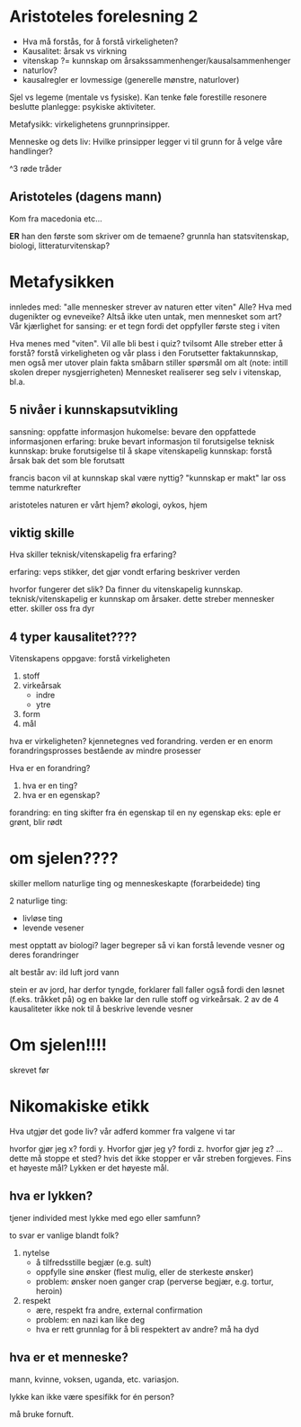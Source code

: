 Aristoteles forelesning 2
=========================
 - Hva må forstås, for å forstå virkeligheten?
 - Kausalitet: årsak vs virkning
 - vitenskap ?= kunnskap om årsakssammenhenger/kausalsammenhenger
 - naturlov?
 - kausalregler er lovmessige (generelle mønstre, naturlover)

Sjel vs legeme (mentale vs fysiske).
Kan tenke føle forestille resonere beslutte planlegge: psykiske aktiviteter.

Metafysikk:
virkelighetens grunnprinsipper.

Menneske og dets liv:
Hvilke prinsipper legger vi til grunn for å velge våre handlinger?

^3 røde tråder

Aristoteles (dagens mann)
-----------
Kom fra macedonia etc...

__ER__ han den første som skriver om de temaene?
grunnla han statsvitenskap, biologi, litteraturvitenskap?

Metafysikken
============
innledes med: "alle mennesker strever av naturen etter viten"
Alle? Hva med dugenikter og evneveike?
Altså ikke uten untak, men mennesket som art?
Vår kjærlighet for sansing: er et tegn fordi det oppfyller første steg i viten

Hva menes med "viten".
Vil alle bli best i quiz? tvilsomt
Alle streber etter å forstå?
forstå virkeligheten og vår plass i den
Forutsetter faktakunnskap, men også mer utover plain fakta
småbarn stiller spørsmål om alt (note: intill skolen dreper nysgjerrigheten)
Mennesket realiserer seg selv i vitenskap, bl.a.

5 nivåer i kunnskapsutvikling
-----------------------------
sansning: oppfatte informasjon
hukomelse: bevare den oppfattede informasjonen
erfaring: bruke bevart informasjon til forutsigelse
teknisk kunnskap: bruke forutsigelse til å skape
vitenskapelig kunnskap: forstå årsak bak det som ble forutsatt

francis bacon
    vil at kunnskap skal være nyttig?
    "kunnskap er makt"
    lar oss temme naturkrefter

aristoteles
    naturen er vårt hjem?
    økologi, oykos, hjem

viktig skille
-------------
Hva skiller teknisk/vitenskapelig fra erfaring?

erfaring: veps stikker, det gjør vondt
erfaring beskriver verden

hvorfor fungerer det slik?
Da finner du vitenskapelig kunnskap.
teknisk/vitenskapelig er kunnskap om årsaker.
dette streber mennesker etter. skiller oss fra dyr

4 typer kausalitet????
------------------
Vitenskapens oppgave: forstå virkeligheten
 1. stoff
 2. virkeårsak
    - indre
    - ytre
 3. form
 4. mål

hva er virkeligheten?
kjennetegnes ved forandring.
verden er en enorm forandringsprosses bestående av mindre prosesser

Hva er en forandring?
1. hva er en ting?
2. hva er en egenskap?

forandring: en ting skifter fra én egenskap til en ny egenskap
eks: eple er grønt, blir rødt

om sjelen????
=========
skiller mellom naturlige ting og menneskeskapte (forarbeidede) ting

2 naturlige ting:
 - livløse ting
 - levende vesener

mest opptatt av biologi?
lager begreper så vi kan forstå levende vesner og deres forandringer

alt består av:
ild
luft
jord
vann

stein er av jord, har derfor tyngde, forklarer fall
faller også fordi den løsnet (f.eks. tråkket på) og en bakke lar den rulle
stoff og virkeårsak. 2 av de 4 kausaliteter
ikke nok til å beskrive levende vesner

Om sjelen!!!!
=========
skrevet før

Nikomakiske etikk
=================
Hva utgjør det gode liv?
vår adferd kommer fra valgene vi tar

hvorfor gjør jeg x? fordi y.
Hvorfor gjør jeg y? fordi z.
hvorfor gjør jeg z? ...
dette må stoppe et sted?
hvis det ikke stopper er vår streben forgjeves.
Fins et høyeste mål?
Lykken er det høyeste mål.

hva er lykken?
--------------
tjener individed mest lykke med ego eller samfunn?

to svar er vanlige blandt folk?

 1. nytelse
    - å tilfredsstille begjær (e.g. sult)
    - oppfylle sine ønsker (flest mulig, eller de sterkeste ønsker)
    - problem: ønsker noen ganger crap (perverse begjær, e.g. tortur, heroin)
 2. respekt
    - ære, respekt fra andre, external confirmation
    - problem: en nazi kan like deg
    - hva er rett grunnlag for å bli respektert av andre? må ha dyd

hva er et menneske?
------------------
mann, kvinne, voksen, uganda, etc. variasjon.

lykke kan ikke være spesifikk for én person?

må bruke fornuft.

